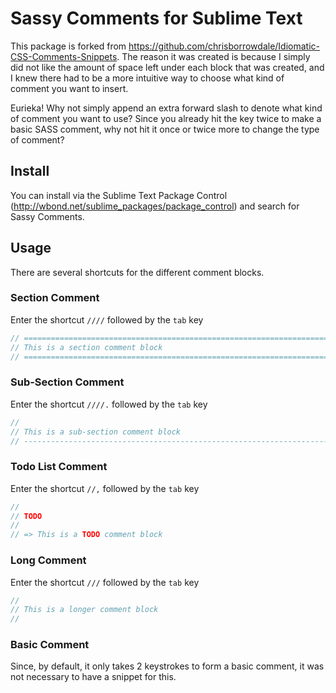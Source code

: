 Sassy Comments for Sublime Text 
=============================================

This package is forked from https://github.com/chrisborrowdale/Idiomatic-CSS-Comments-Snippets. The reason it was created is because 
I simply did not like the amount of space left under each block that was created, and I knew there had to be a more intuitive way to choose what kind of comment you want to insert.

Eurieka! Why not simply append an extra forward slash to denote what kind of comment you want to use? Since you already hit the key twice to make a basic SASS comment, why not hit it once or twice more to change the type of comment?

## Install

You can install via the Sublime Text Package Control (http://wbond.net/sublime_packages/package_control) and search for Sassy Comments.

## Usage

There are several shortcuts for the different comment blocks.

### Section Comment

Enter the shortcut `////` followed by the `tab` key

``` sass
// ==========================================================================
// This is a section comment block
// ==========================================================================
```

### Sub-Section Comment

Enter the shortcut `////.` followed by the `tab` key

``` sass
//
// This is a sub-section comment block
// --------------------------------------------------------------------------
```

### Todo List Comment
Enter the shortcut `//,` followed by the `tab` key

``` sass
//
// TODO
//
// => This is a TODO comment block
```

### Long Comment

Enter the shortcut `///` followed by the `tab` key

``` sass
//
// This is a longer comment block
//
```

### Basic Comment
Since, by default, it only takes 2 keystrokes to form a basic comment, it was not necessary to have a snippet for this.
